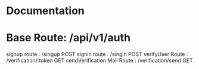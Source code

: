 # Documentation

# Base Route: /api/v1/auth

<!-- label  route  httpmethod -->

signup route : /singup POST
signin route : /singin POST
verifyUser Route : /verification/:token GET
sendVerification Mail Route : /verification/send GET
